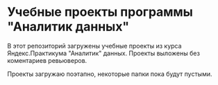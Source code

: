 # Учебные проекты программы "Аналитик данных"

В этот репозиторий загружены учебные проекты из курса Яндекс.Практикума "Аналитик" данных. Проекты выложены без коментариев ревьюверов.

Проекты загружаю поэтапно, некоторые папки пока будут пустыми.
